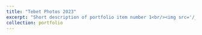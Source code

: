 ```yaml
---
title: "Tebet Photos 2023"
excerpt: "Short description of portfolio item number 1<br/><img src='/_portfolio/IMG_7875.jpg'>"
collection: portfolio
---
```


